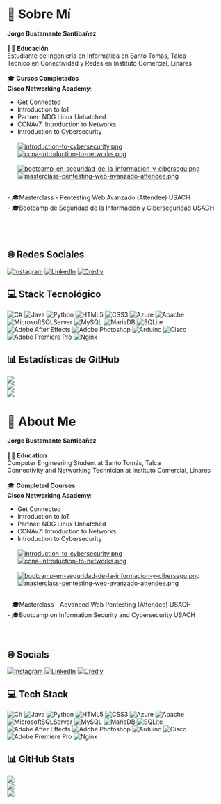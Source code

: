 # 💫 Sobre Mí
**Jorge Bustamante Santibañez**<br><br>
👨‍🎓 **Educación**<br>
Estudiante de Ingeniería en Informática en Santo Tomás, Talca<br>
Técnico en Conectividad y Redes en Instituto Comercial, Linares<br><br>
🎓 **Cursos Completados**<br>
**Cisco Networking Academy**:<br>
- Get Connected<br>
- Introduction to IoT<br>
- Partner: NDG Linux Unhatched<br>
- CCNAv7: Introduction to Networks<br>
- Introduction to Cybersecurity<br><br>
[![introduction-to-cybersecurity.png](https://i.postimg.cc/y80zxpRp/introduction-to-cybersecurity.png)](https://www.credly.com/badges/faadf0a7-8f8c-4573-9eb5-20efc84997d1/public_url)
[![ccna-introduction-to-networks.png](https://i.postimg.cc/gkCWYbx6/ccna-introduction-to-networks.png)](https://www.credly.com/badges/21ae9f55-38f7-487f-9e32-7e3d71d6c625/public_url)
<br><br>
[![bootcamp-en-seguridad-de-la-informacion-y-cibersegu.png](https://i.postimg.cc/dtkFPVVY/bootcamp-en-seguridad-de-la-informacion-y-cibersegu.png)](https://www.credly.com/badges/97ebff29-d93e-48cf-b327-2128a3f1ec4f/public_url)
[![masterclass-pentesting-web-avanzado-attendee.png](https://i.postimg.cc/RCbmDH9d/masterclass-pentesting-web-avanzado-attendee.png)](https://www.credly.com/badges/44d209f9-4c8e-442c-9d6b-5ae4866c4cd0/public_url)
<br>
- 🎓Masterclass - Pentesting Web Avanzado (Attendee) USACH<br>
- 🎓Bootcamp de Seguridad de la Información y Ciberseguridad USACH<br><br>
<br><br>

## 🌐 Redes Sociales
[![Instagram](https://img.shields.io/badge/Instagram-%23E4405F.svg?logo=Instagram&logoColor=white)](https://instagram.com/stbz.jorge) [![LinkedIn](https://img.shields.io/badge/LinkedIn-%230077B5.svg?logo=linkedin&logoColor=white)](https://www.linkedin.com/in/jorgebs7/) [![Credly](https://img.shields.io/badge/Credly-%23FF6F00.svg?logo=credly&logoColor=white)](https://www.credly.com/users/jorge-ignacio-bustamante-santibanez)
## 💻 Stack Tecnológico
![C#](https://img.shields.io/badge/c%23-%23239120.svg?style=for-the-badge&logo=csharp&logoColor=white) ![Java](https://img.shields.io/badge/java-%23ED8B00.svg?style=for-the-badge&logo=openjdk&logoColor=white) ![Python](https://img.shields.io/badge/python-3670A0?style=for-the-badge&logo=python&logoColor=ffdd54) ![HTML5](https://img.shields.io/badge/html5-%23E34F26.svg?style=for-the-badge&logo=html5&logoColor=white) ![CSS3](https://img.shields.io/badge/css3-%231572B6.svg?style=for-the-badge&logo=css3&logoColor=white) ![Azure](https://img.shields.io/badge/azure-%230072C6.svg?style=for-the-badge&logo=microsoftazure&logoColor=white) ![Apache](https://img.shields.io/badge/apache-%23D42029.svg?style=for-the-badge&logo=apache&logoColor=white) ![MicrosoftSQLServer](https://img.shields.io/badge/Microsoft%20SQL%20Server-CC2927?style=for-the-badge&logo=microsoft%20sql%20server&logoColor=white) ![MySQL](https://img.shields.io/badge/mysql-4479A1.svg?style=for-the-badge&logo=mysql&logoColor=white) ![MariaDB](https://img.shields.io/badge/MariaDB-003545?style=for-the-badge&logo=mariadb&logoColor=white) ![SQLite](https://img.shields.io/badge/sqlite-%2307405e.svg?style=for-the-badge&logo=sqlite&logoColor=white) ![Adobe After Effects](https://img.shields.io/badge/Adobe%20After%20Effects-9999FF.svg?style=for-the-badge&logo=Adobe%20After%20Effects&logoColor=white) ![Adobe Photoshop](https://img.shields.io/badge/adobe%20photoshop-%2331A8FF.svg?style=for-the-badge&logo=adobe%20photoshop&logoColor=white) ![Arduino](https://img.shields.io/badge/-Arduino-00979D?style=for-the-badge&logo=Arduino&logoColor=white) ![Cisco](https://img.shields.io/badge/cisco-%23049fd9.svg?style=for-the-badge&logo=cisco&logoColor=black) ![Adobe Premiere Pro](https://img.shields.io/badge/Adobe%20Premiere%20Pro-9999FF.svg?style=for-the-badge&logo=Adobe%20Premiere%20Pro&logoColor=white) ![Nginx](https://img.shields.io/badge/nginx-%23009639.svg?style=for-the-badge&logo=nginx&logoColor=white)

## 📊 Estadísticas de GitHub
![](https://github-readme-stats.vercel.app/api?username=BSTR7&theme=dark&hide_border=false&include_all_commits=false&count_private=false)<br/>
![](https://github-readme-streak-stats.herokuapp.com/?user=BSTR7&theme=dark&hide_border=false)<br/>
![](https://github-readme-stats.vercel.app/api/top-langs/?username=BSTR7&theme=dark&hide_border=false&include_all_commits=false&count_private=false&layout=compact)



# 💫 About Me
**Jorge Bustamante Santibañez**<br><br>
👨‍🎓 **Education**<br>
Computer Engineering Student at Santo Tomás, Talca<br>
Connectivity and Networking Technician at Instituto Comercial, Linares<br><br>
🎓 **Completed Courses**<br>
**Cisco Networking Academy**:<br>
- Get Connected<br>
- Introduction to IoT<br>
- Partner: NDG Linux Unhatched<br>
- CCNAv7: Introduction to Networks<br>
- Introduction to Cybersecurity<br><br>
[![introduction-to-cybersecurity.png](https://i.postimg.cc/y80zxpRp/introduction-to-cybersecurity.png)](https://www.credly.com/badges/faadf0a7-8f8c-4573-9eb5-20efc84997d1/public_url)
[![ccna-introduction-to-networks.png](https://i.postimg.cc/gkCWYbx6/ccna-introduction-to-networks.png)](https://www.credly.com/badges/21ae9f55-38f7-487f-9e32-7e3d71d6c625/public_url)
<br><br>
[![bootcamp-en-seguridad-de-la-informacion-y-cibersegu.png](https://i.postimg.cc/dtkFPVVY/bootcamp-en-seguridad-de-la-informacion-y-cibersegu.png)](https://www.credly.com/badges/97ebff29-d93e-48cf-b327-2128a3f1ec4f/public_url)
[![masterclass-pentesting-web-avanzado-attendee.png](https://i.postimg.cc/RCbmDH9d/masterclass-pentesting-web-avanzado-attendee.png)](https://www.credly.com/badges/44d209f9-4c8e-442c-9d6b-5ae4866c4cd0/public_url)
<br>
- 🎓Masterclass - Advanced Web Pentesting (Attendee) USACH<br>
- 🎓Bootcamp on Information Security and Cybersecurity USACH<br>
<br><br>

## 🌐 Socials
[![Instagram](https://img.shields.io/badge/Instagram-%23E4405F.svg?logo=Instagram&logoColor=white)](https://instagram.com/stbz.jorge) [![LinkedIn](https://img.shields.io/badge/LinkedIn-%230077B5.svg?logo=linkedin&logoColor=white)](https://www.linkedin.com/in/jorgebs7/) [![Credly](https://img.shields.io/badge/Credly-%23FF6F00.svg?logo=credly&logoColor=white)](https://www.credly.com/users/jorge-ignacio-bustamante-santibanez)
## 💻 Tech Stack
![C#](https://img.shields.io/badge/c%23-%23239120.svg?style=for-the-badge&logo=csharp&logoColor=white) ![Java](https://img.shields.io/badge/java-%23ED8B00.svg?style=for-the-badge&logo=openjdk&logoColor=white) ![Python](https://img.shields.io/badge/python-3670A0?style=for-the-badge&logo=python&logoColor=ffdd54) ![HTML5](https://img.shields.io/badge/html5-%23E34F26.svg?style=for-the-badge&logo=html5&logoColor=white) ![CSS3](https://img.shields.io/badge/css3-%231572B6.svg?style=for-the-badge&logo=css3&logoColor=white) ![Azure](https://img.shields.io/badge/azure-%230072C6.svg?style=for-the-badge&logo=microsoftazure&logoColor=white) ![Apache](https://img.shields.io/badge/apache-%23D42029.svg?style=for-the-badge&logo=apache&logoColor=white) ![MicrosoftSQLServer](https://img.shields.io/badge/Microsoft%20SQL%20Server-CC2927?style=for-the-badge&logo=microsoft%20sql%20server&logoColor=white) ![MySQL](https://img.shields.io/badge/mysql-4479A1.svg?style=for-the-badge&logo=mysql&logoColor=white) ![MariaDB](https://img.shields.io/badge/MariaDB-003545?style=for-the-badge&logo=mariadb&logoColor=white) ![SQLite](https://img.shields.io/badge/sqlite-%2307405e.svg?style=for-the-badge&logo=sqlite&logoColor=white) ![Adobe After Effects](https://img.shields.io/badge/Adobe%20After%20Effects-9999FF.svg?style=for-the-badge&logo=Adobe%20After%20Effects&logoColor=white) ![Adobe Photoshop](https://img.shields.io/badge/adobe%20photoshop-%2331A8FF.svg?style=for-the-badge&logo=adobe%20photoshop&logoColor=white) ![Arduino](https://img.shields.io/badge/-Arduino-00979D?style=for-the-badge&logo=Arduino&logoColor=white) ![Cisco](https://img.shields.io/badge/cisco-%23049fd9.svg?style=for-the-badge&logo=cisco&logoColor=black) ![Adobe Premiere Pro](https://img.shields.io/badge/Adobe%20Premiere%20Pro-9999FF.svg?style=for-the-badge&logo=Adobe%20Premiere%20Pro&logoColor=white) ![Nginx](https://img.shields.io/badge/nginx-%23009639.svg?style=for-the-badge&logo=nginx&logoColor=white)

## 📊 GitHub Stats
![](https://github-readme-stats.vercel.app/api?username=BSTR7&theme=dark&hide_border=false&include_all_commits=false&count_private=false)<br/>
![](https://github-readme-streak-stats.herokuapp.com/?user=BSTR7&theme=dark&hide_border=false)<br/>
![](https://github-readme-stats.vercel.app/api/top-langs/?username=BSTR7&theme=dark&hide_border=false&include_all_commits=false&count_private=false&layout=compact)


